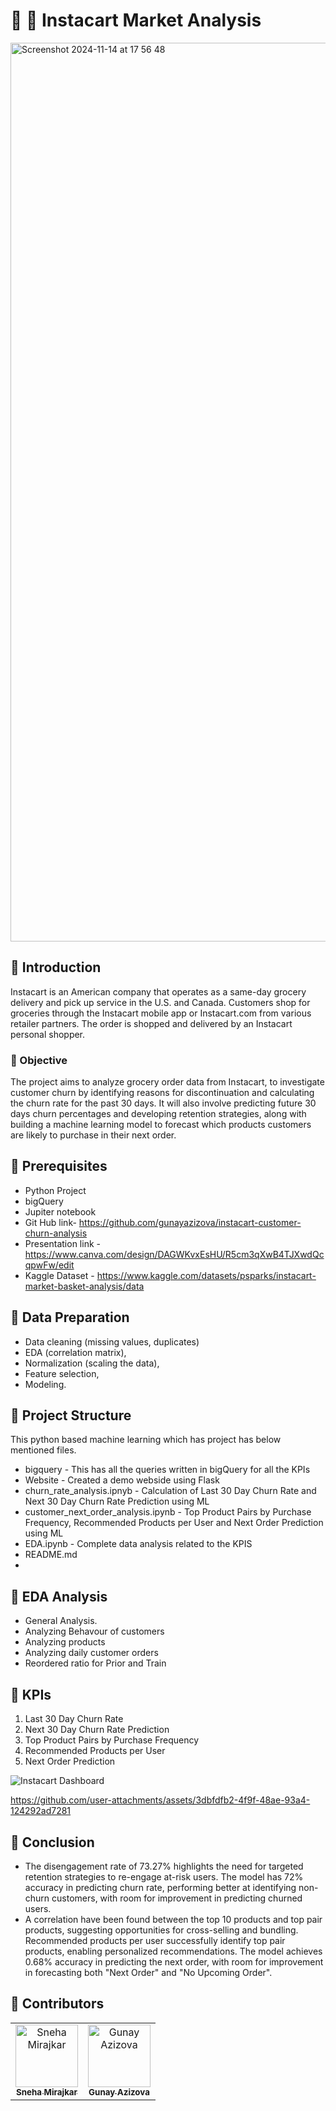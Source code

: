 # 🛒 🥕 Instacart Market Analysis
<img width="1438" alt="Screenshot 2024-11-14 at 17 56 48" src="https://github.com/user-attachments/assets/1f3d23a5-aec8-4c2a-9379-0df2b73c2fc6">

## 🍏 Introduction
Instacart is an American company that operates as a same-day grocery delivery and pick up service in the U.S. and Canada. Customers shop for groceries through the Instacart mobile app or Instacart.com from various retailer partners. The order is shopped and delivered by an Instacart personal shopper.

### 🍞 Objective
The project aims to analyze grocery order data from Instacart, to investigate customer churn by identifying reasons for discontinuation and calculating the churn rate for the past 30 days. It will also involve predicting future 30 days churn percentages and developing retention strategies, along with building a machine learning model to forecast which products customers are likely to purchase in their next order.

## 🍌 Prerequisites
- Python Project
- bigQuery
- Jupiter notebook
- Git Hub link- https://github.com/gunayazizova/instacart-customer-churn-analysis
- Presentation link - https://www.canva.com/design/DAGWKvxEsHU/R5cm3qXwB4TJXwdQcqpwFw/edit
- Kaggle Dataset - https://www.kaggle.com/datasets/psparks/instacart-market-basket-analysis/data

## 🧀  Data Preparation
- Data cleaning (missing values, duplicates)
- EDA (correlation matrix),
- Normalization (scaling the data),
- Feature selection,
- Modeling.

## 🍊 Project Structure
This python based machine learning which has project has below mentioned files.
- bigquery - This has all the queries written in bigQuery for all the KPIs
- Website - Created a demo webside using Flask
- churn_rate_analysis.ipnyb - Calculation of Last 30 Day Churn Rate and Next 30 Day Churn Rate Prediction using ML
- customer_next_order_analysis.ipynb - Top Product Pairs by Purchase Frequency, Recommended Products per User and Next Order Prediction using ML
- EDA.ipynb - Complete data analysis related to the KPIS
- README.md
- 
## 🍄 EDA Analysis
- General Analysis.
- Analyzing Behavour of customers
- Analyzing products
- Analyzing daily customer orders
- Reordered ratio for Prior and Train

## 🥑 KPIs
1. Last 30 Day Churn Rate
3. Next 30 Day Churn Rate Prediction
4. Top Product Pairs by Purchase Frequency
5. Recommended Products per User
6. Next Order Prediction

![Instacart Dashboard](https://github.com/user-attachments/assets/183d3a02-1597-4585-a8d6-83b49009e4a2)

https://github.com/user-attachments/assets/3dbfdfb2-4f9f-48ae-93a4-124292ad7281



## 🍗 Conclusion
- The disengagement rate of 73.27% highlights the need for targeted retention strategies to re-engage at-risk users.  The model has 72% accuracy in predicting churn rate, performing better at identifying non-churn customers, with room for improvement in predicting churned users.
- A correlation have been found between the top 10 products and top pair products, suggesting opportunities for cross-selling and bundling.  
Recommended products per user successfully identify top pair products, enabling personalized recommendations. The model achieves 0.68% accuracy in predicting the next order, with room for improvement in forecasting both "Next Order" and "No Upcoming Order".

## 🍓 Contributors
<table align="center">
  <tr>
    <td align="center">
    <a href="https://github.com/mirajkarsneha" target="_blank">
    <img src="https://avatars.githubusercontent.com/u/40439659?v=4" width="100px;" alt="Sneha Mirajkar" />
    <br />
    <sub><b>Sneha Mirajkar</b></sub></a>
    </td>
    <td align="center">
    <a href="https://github.com/gunayazizova" target="_blank">
    <img src="https://avatars.githubusercontent.com/u/59095993?v=4" width="100px;" alt="Gunay Azizova" />
    <br />
    <sub><b>Gunay Azizova</b></sub></a>
    </td>
  </tr>
</table>
